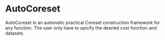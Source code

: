 # AutoCoreset
AutoCoreset in an automatic practical Coreset construction framework for any function. The user only have to spicify the desried cost function and datasets
